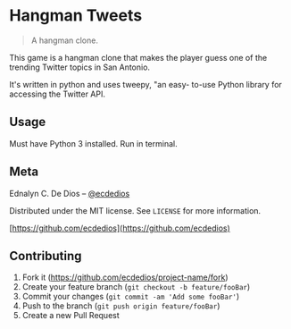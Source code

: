 # Hangman Tweets
> A hangman clone.

This game is a hangman clone that makes the player
guess one of the trending Twitter topics in San
Antonio.

It's written in python and uses tweepy, "an easy-
to-use Python library for accessing the Twitter
API.


## Usage

Must have Python 3 installed. Run in terminal.


## Meta

Ednalyn C. De Dios – [@ecdedios](https://twitter.com/ecdedios)

Distributed under the MIT license. See ``LICENSE`` for more information.

[https://github.com/ecdedios](https://github.com/ecdedios)

## Contributing

1. Fork it (<https://github.com/ecdedios/project-name/fork>)
2. Create your feature branch (`git checkout -b feature/fooBar`)
3. Commit your changes (`git commit -am 'Add some fooBar'`)
4. Push to the branch (`git push origin feature/fooBar`)
5. Create a new Pull Request